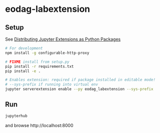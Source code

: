 # eodag-labextension

## Setup

See [Distributing Jupyter Extensions as Python Packages](https://jupyter-notebook.readthedocs.io/en/latest/examples/Notebook/Distributing%20Jupyter%20Extensions%20as%20Python%20Packages.html#Distributing-Jupyter-Extensions-as-Python-Packages)

```bash
# For development
npm install -g configurable-http-proxy

# FIXME install from setup.py
pip install -r requirements.txt
pip install -e .

# Enables extension: required if package installed in editable mode!
# --sys-prefix if running into virtual env
jupyter serverextension enable --py eodag_labextension --sys-prefix
```

## Run

```bash
jupyterhub
```

and browse http://localhost:8000
